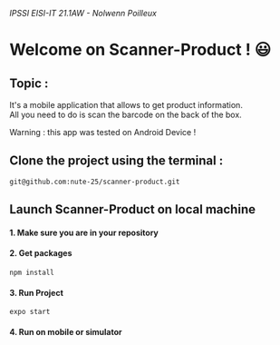 *IPSSI EISI-IT 21.1AW - Nolwenn Poilleux*

# Welcome on Scanner-Product ! 😃

## Topic :
It's a mobile application that allows to get product information. <br/>
All you need to do is scan the barcode on the back of the box. <br/>

Warning : this app was tested on Android Device !

## Clone the project using the terminal :
```shell
git@github.com:nute-25/scanner-product.git
```

## Launch Scanner-Product on local machine
#### 1. Make sure you are in your repository ####
#### 2. Get packages ####
```shell
npm install
```
#### 3. Run Project #### 
```shell
expo start
```
#### 4. Run on mobile or simulator #### 
